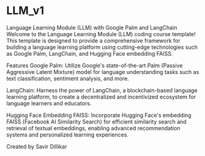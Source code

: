# LLM_v1

Language Learning Module (LLM) with Google Palm and LangChain
Welcome to the Language Learning Module (LLM) coding course template! This template is designed to provide a comprehensive framework for building a language learning platform using cutting-edge technologies such as Google Palm, LangChain, and Hugging Face embedding FAISS.

Features
Google Palm: Utilize Google's state-of-the-art Palm (Passive Aggressive Latent Mixture) model for language understanding tasks such as text classification, sentiment analysis, and more.

LangChain: Harness the power of LangChain, a blockchain-based language learning platform, to create a decentralized and incentivized ecosystem for language learners and educators.

Hugging Face Embedding FAISS: Incorporate Hugging Face's embedding FAISS (Facebook AI Similarity Search) for efficient similarity search and retrieval of textual embeddings, enabling advanced recommendation systems and personalized learning experiences.

Created by Savir Dillikar
